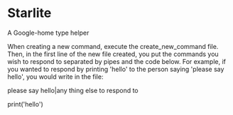 # Starlite
A Google-home type helper


When creating a new command, execute the create_new_command file. Then, in the first line of the new file created, you put the commands you wish to respond to separated by pipes and the code below. For example, if you wanted to respond by printing 'hello' to the person saying 'please say hello', you would write in the file:

please say hello|any thing else to respond to

print('hello')
